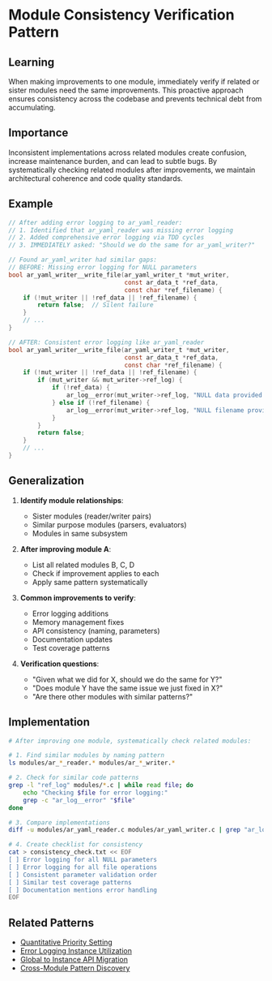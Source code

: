 # Module Consistency Verification Pattern

## Learning
When making improvements to one module, immediately verify if related or sister modules need the same improvements. This proactive approach ensures consistency across the codebase and prevents technical debt from accumulating.

## Importance
Inconsistent implementations across related modules create confusion, increase maintenance burden, and can lead to subtle bugs. By systematically checking related modules after improvements, we maintain architectural coherence and code quality standards.

## Example
```c
// After adding error logging to ar_yaml_reader:
// 1. Identified that ar_yaml_reader was missing error logging
// 2. Added comprehensive error logging via TDD cycles
// 3. IMMEDIATELY asked: "Should we do the same for ar_yaml_writer?"

// Found ar_yaml_writer had similar gaps:
// BEFORE: Missing error logging for NULL parameters
bool ar_yaml_writer__write_file(ar_yaml_writer_t *mut_writer, 
                                const ar_data_t *ref_data, 
                                const char *ref_filename) {
    if (!mut_writer || !ref_data || !ref_filename) {
        return false;  // Silent failure
    }
    // ...
}

// AFTER: Consistent error logging like ar_yaml_reader
bool ar_yaml_writer__write_file(ar_yaml_writer_t *mut_writer,
                                const ar_data_t *ref_data,
                                const char *ref_filename) {
    if (!mut_writer || !ref_data || !ref_filename) {
        if (mut_writer && mut_writer->ref_log) {
            if (!ref_data) {
                ar_log__error(mut_writer->ref_log, "NULL data provided to YAML writer");
            } else if (!ref_filename) {
                ar_log__error(mut_writer->ref_log, "NULL filename provided to YAML writer");
            }
        }
        return false;
    }
    // ...
}
```

## Generalization
1. **Identify module relationships**:
   - Sister modules (reader/writer pairs)
   - Similar purpose modules (parsers, evaluators)
   - Modules in same subsystem

2. **After improving module A**:
   - List all related modules B, C, D
   - Check if improvement applies to each
   - Apply same pattern systematically

3. **Common improvements to verify**:
   - Error logging additions
   - Memory management fixes
   - API consistency (naming, parameters)
   - Documentation updates
   - Test coverage patterns

4. **Verification questions**:
   - "Given what we did for X, should we do the same for Y?"
   - "Does module Y have the same issue we just fixed in X?"
   - "Are there other modules with similar patterns?"

## Implementation
```bash
# After improving one module, systematically check related modules:

# 1. Find similar modules by naming pattern
ls modules/ar_*_reader.* modules/ar_*_writer.*

# 2. Check for similar code patterns
grep -l "ref_log" modules/*.c | while read file; do
    echo "Checking $file for error logging:"
    grep -c "ar_log__error" "$file"
done

# 3. Compare implementations
diff -u modules/ar_yaml_reader.c modules/ar_yaml_writer.c | grep "ar_log__error"

# 4. Create checklist for consistency
cat > consistency_check.txt << EOF
[ ] Error logging for all NULL parameters
[ ] Error logging for all file operations
[ ] Consistent parameter validation order
[ ] Similar test coverage patterns
[ ] Documentation mentions error handling
EOF
```

## Related Patterns
- [Quantitative Priority Setting](quantitative-priority-setting.md)
- [Error Logging Instance Utilization](error-logging-instance-utilization.md)
- [Global to Instance API Migration](global-to-instance-api-migration.md)
- [Cross-Module Pattern Discovery](cross-method-pattern-discovery.md)